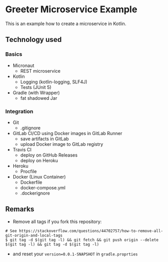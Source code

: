 # Greeter Microservice Example

This is an example how to create a microservice in Kotlin.

## Technology used

### Basics

* Micronaut
  * REST microservice
* Kotlin
  * Logging (kotlin-logging, SLF4J)
  * Tests (JUnit 5)
* Gradle (with Wrapper)
  * fat shadowed Jar

### Integration

* Git
  * .gitignore
* GitLab CI/CD using Docker images in GitLab Runner
  * save artifacts in GitLab
  * upload Docker image to GitLab registry
* Travis CI
  * deploy on GitHub Releases
  * deploy on Heroku
* Heroku
  * Procfile
* Docker (Linux Container)
  * Dockerfile
  * docker-compose.yml
  * .dockerignore

## Remarks
* Remove all tags if you fork this repository:
```
# See https://stackoverflow.com/questions/44702757/how-to-remove-all-git-origin-and-local-tags
$ git tag -d $(git tag -l) && git fetch && git push origin --delete $(git tag -l) && git tag -d $(git tag -l)
```
* and reset your `version=0.0.1-SNAPSHOT` in `gradle.proprties`